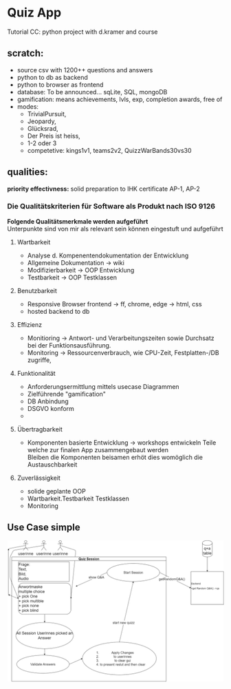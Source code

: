 # Quiz App
Tutorial CC: python project with d.kramer and course 

## scratch:  
- source csv with 1200++ questions and answers
- python to db as backend
- python to browser as frontend
- database: To be announced... sqLite, SQL, mongoDB
- gamification: means achievements, lvls, exp, completion awards, free of
- modes:    
     - TrivialPursuit,
     - Jeopardy,
     - Glücksrad,
     - Der Preis ist heiss,
     - 1-2 oder 3
     - competetive: kings1v1, teams2v2, QuizzWarBands30vs30


## qualities:
**priority effectivness:** solid preparation to IHK certificate AP-1, AP-2
### Die Qualitätskriterien für Software als Produkt nach ISO 9126
**Folgende Qualitätsmerkmale werden aufgeführt**  
Unterpunkte sind von mir als relevant sein können eingestuft und aufgeführt

1. Wartbarkeit  
    - Analyse d. Kompenentendokumentation der Entwicklung  
    - Allgemeine Dokumentation -> wiki
    - Modifizierbarkeit -> OOP Entwicklung
    - Testbarkeit -> OOP Testklassen  

2. Benutzbarkeit
    - Responsive Browser frontend -> ff, chrome, edge -> html, css
    - hosted backend to db

3. Effizienz
    - Monitioring -> Antwort- und Verarbeitungszeiten sowie Durchsatz bei der Funktionsausführung.
    - Monitoring -> Ressourcenverbrauch, wie CPU-Zeit, Festplatten-/DB zugriffe,

4. Funktionalität
    - Anforderungsermittlung mittels usecase Diagrammen
    - Zielführende "gamification"
    - DB Anbindung
    - DSGVO konform
    - 

5. Übertragbarkeit
    - Komponenten basierte Entwicklung -> workshops entwickeln Teile welche zur finalen App zusammengebaut werden  
    Bleiben die Komponenten beisamen erhöt dies womöglich die Austauschbarkeit

6. Zuverlässigkeit
    - solide geplante OOP 
    - Wartbarkeit.Testbarkeit Testklassen
    - Monitoring


## Use Case simple
![lambda: multi_user -> (front,back,db)](usecase_quiz_0_0_1.png)